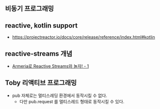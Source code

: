 ## 비동기 프로그래밍

## reactive, kotlin support
* https://projectreactor.io/docs/core/release/reference/index.html#kotlin

## reactive-streams 개념
* [Armeria로 Reactive Streams와 놀자! - 1](https://engineering.linecorp.com/ko/blog/reactive-streams-with-armeria-1/)

## Toby 리액티브 프로그래밍
* pub 자체로는 멀티스레딩 환경에서 동작시킬 수 없다. 
  * 다만 pub.request 를 멀티스레드 형태로 동작시킬 수 있다.